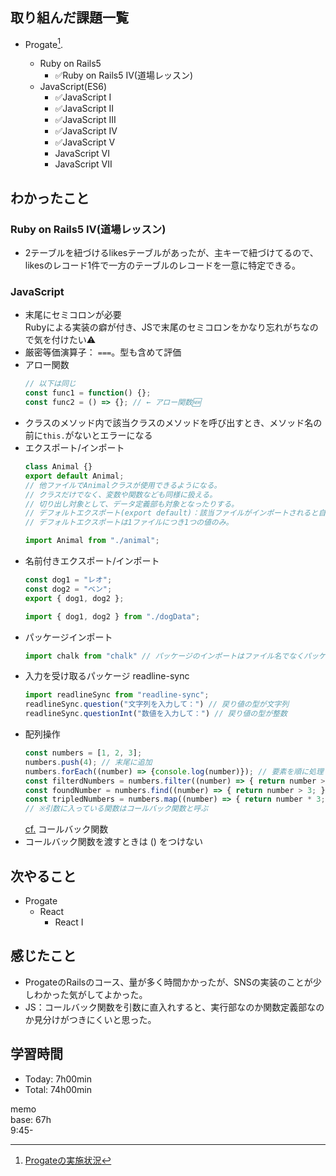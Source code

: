## 取り組んだ課題一覧
- Progate[^1].
  - Ruby on Rails5
    - ✅Ruby on Rails5 IV(道場レッスン)
  - JavaScript(ES6)
    - ✅JavaScript I
    - ✅JavaScript II
    - ✅JavaScript III
    - ✅JavaScript IV
    - ✅JavaScript V
    - JavaScript VI
    - JavaScript VII

  [^1]: [Progateの実施状況](https://github.com/i-yktr/work/blob/main/01_Progate/plan.md)

## わかったこと
### Ruby on Rails5 IV(道場レッスン)
  - 2テーブルを紐づけるlikesテーブルがあったが、主キーで紐づけてるので、likesのレコード1件で一方のテーブルのレコードを一意に特定できる。
### JavaScript
  - 末尾にセミコロンが必要  
    Rubyによる実装の癖が付き、JSで末尾のセミコロンをかなり忘れがちなので気を付けたい⚠️
  - 厳密等価演算子： `===`。型も含めて評価
  - アロー関数
    ```javascript
    // 以下は同じ
    const func1 = function() {};
    const func2 = () => {}; // ← アロー関数🆕
    ```
  - クラスのメソッド内で該当クラスのメソッドを呼び出すとき、メソッド名の前に`this.`がないとエラーになる
  - エクスポート/インポート
    ```javascript
    class Animal {}
    export default Animal;
    // 他ファイルでAnimalクラスが使用できるようになる。
    // クラスだけでなく、変数や関数なども同様に扱える。
    // 切り出し対象として、データ定義部も対象となったりする。
    // デフォルトエクスポート(export default)：該当ファイルがインポートされると自動的にその値がインポートされる。
    // デフォルトエクスポートは1ファイルにつき1つの値のみ。
    ```
    ```javascript
    import Animal from "./animal";
    ```
  - 名前付きエクスポート/インポート
    ```javascript
    const dog1 = "レオ";
    const dog2 = "ベン";
    export { dog1, dog2 };
    ```
    ```javascript
    import { dog1, dog2 } from "./dogData";
    ```
  - パッケージインポート
    ```javascript
    import chalk from "chalk" // パッケージのインポートはファイル名でなくパッケージを指定
    ```
  - 入力を受け取るパッケージ readline-sync
    ```javascript
    import readlineSync from "readline-sync";
    readlineSync.question("文字列を入力して：") // 戻り値の型が文字列
    readlineSync.questionInt("数値を入力して：") // 戻り値の型が整数
    ```
  - 配列操作
    ```javascript
    const numbers = [1, 2, 3];
    numbers.push(4); // 末尾に追加
    numbers.forEach((number) => {console.log(number)}); // 要素を順に処理
    const filterdNumbers = numbers.filter((number) => { return number > 3; }); // 条件合致全てを返す
    const foundNumber = numbers.find((number) => { return number > 3; }); // filterした値の1つ目の要素返す感じ
    const tripledNumbers = numbers.map((number) => { return number * 3; }); // 処理後の要素を返す
    // ※引数に入っている関数はコールバック関数と呼ぶ
    ```
    [cf.](https://qiita.com/nakajima417/items/4d0c2d46ff82351549e6) コールバック関数
  - コールバック関数を渡すときは () をつけない

## 次やること
- Progate
  - React
    - React I

## 感じたこと
- ProgateのRailsのコース、量が多く時間かかったが、SNSの実装のことが少しわかった気がしてよかった。
- JS：コールバック関数を引数に直入れすると、実行部なのか関数定義部なのか見分けがつきにくいと思った。

## 学習時間
- Today: 7h00min
- Total: 74h00min

memo  
base: 67h  
9:45-
